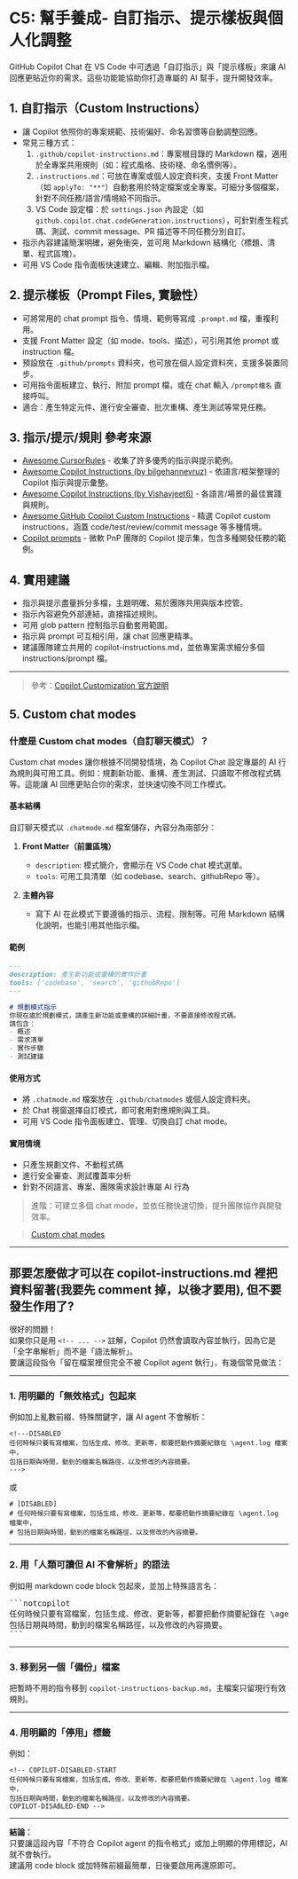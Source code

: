 # C5: 幫手養成- 自訂指示、提示樣板與個人化調整

GitHub Copilot Chat 在 VS Code 中可透過「自訂指示」與「提示樣板」來讓 AI 回應更貼近你的需求。這些功能能協助你打造專屬的 AI 幫手，提升開發效率。

## 1. 自訂指示（Custom Instructions）

- 讓 Copilot 依照你的專案規範、技術偏好、命名習慣等自動調整回應。
- 常見三種方式：
  1. `.github/copilot-instructions.md`：專案根目錄的 Markdown 檔，適用於全專案共用規則（如：程式風格、技術棧、命名慣例等）。
  2. `.instructions.md`：可放在專案或個人設定資料夾，支援 Front Matter（如 `applyTo: "**"`）自動套用於特定檔案或全專案。可細分多個檔案，針對不同任務/語言/情境給不同指示。
  3. VS Code 設定檔：於 `settings.json` 內設定（如 `github.copilot.chat.codeGeneration.instructions`），可針對產生程式碼、測試、commit message、PR 描述等不同任務分別自訂。
- 指示內容建議簡潔明確，避免衝突，並可用 Markdown 結構化（標題、清單、程式區塊）。
- 可用 VS Code 指令面板快速建立、編輯、附加指示檔。

## 2. 提示樣板（Prompt Files, 實驗性）

- 可將常用的 chat prompt 指令、情境、範例等寫成 `.prompt.md` 檔，重複利用。
- 支援 Front Matter 設定（如 mode、tools、描述），可引用其他 prompt 或 instruction 檔。
- 預設放在 `.github/prompts` 資料夾，也可放在個人設定資料夾，支援多裝置同步。
- 可用指令面板建立、執行、附加 prompt 檔，或在 chat 輸入 `/prompt檔名` 直接呼叫。
- 適合：產生特定元件、進行安全審查、批次重構、產生測試等常見任務。

## 3. 指示/提示/規則 參考來源

* [Awesome CursorRules](https://github.com/PatrickJS/awesome-cursorrules) - 收集了許多優秀的指示與提示範例。
* [Awesome Copilot Instructions (by bilgehannevruz)](https://github.com/bilgehannevruz/awesome-copilot-instructions) - 依語言/框架整理的 Copilot 指示與提示彙整。
* [Awesome Copilot Instructions (by Vishavjeet6)](https://github.com/Vishavjeet6/awesome-copilot-instructions) - 各語言/場景的最佳實踐與規則。
* [Awesome GitHub Copilot Custom Instructions](https://github.com/luongnv89/awesome-github-copilot-instruction) - 精選 Copilot custom instructions，涵蓋 code/test/review/commit message 等多種情境。
* [Copilot prompts](https://github.com/pnp/copilot-prompts) - 微軟 PnP 團隊的 Copilot 提示集，包含多種開發任務的範例。

## 4. 實用建議

- 指示與提示盡量拆分多檔，主題明確、易於團隊共用與版本控管。
- 指示內容避免外部連結，直接描述規則。
- 可用 glob pattern 控制指示自動套用範圍。
- 指示與 prompt 可互相引用，讓 chat 回應更精準。
- 建議團隊建立共用的 copilot-instructions.md，並依專案需求細分多個 instructions/prompt 檔。

---

> 參考：[Copilot Customization 官方說明](https://code.visualstudio.com/docs/copilot/copilot-customization)


## 5. Custom chat modes

### 什麼是 Custom chat modes（自訂聊天模式）？

Custom chat modes 讓你根據不同開發情境，為 Copilot Chat 設定專屬的 AI 行為規則與可用工具。例如：規劃新功能、重構、產生測試、只讀取不修改程式碼等。這能讓 AI 回應更貼合你的需求，並快速切換不同工作模式。

#### 基本結構

自訂聊天模式以 `.chatmode.md` 檔案儲存，內容分為兩部分：

1. **Front Matter（前置區塊）**  
    - `description`: 模式簡介，會顯示在 VS Code chat 模式選單。
    - `tools`: 可用工具清單（如 codebase、search、githubRepo 等）。

2. **主體內容**  
    - 寫下 AI 在此模式下要遵循的指示、流程、限制等。可用 Markdown 結構化說明，也能引用其他指示檔。

#### 範例

```markdown
---
description: 產生新功能或重構的實作計畫
tools: ['codebase', 'search', 'githubRepo']
---

# 規劃模式指示
你現在處於規劃模式，請產生新功能或重構的詳細計畫，不要直接修改程式碼。
請包含：
- 概述
- 需求清單
- 實作步驟
- 測試建議
```

#### 使用方式

- 將 `.chatmode.md` 檔案放在 `.github/chatmodes` 或個人設定資料夾。
- 於 Chat 視窗選擇自訂模式，即可套用對應規則與工具。
- 可用 VS Code 指令面板建立、管理、切換自訂 chat mode。

#### 實用情境

- 只產生規劃文件、不動程式碼
- 進行安全審查、測試覆蓋率分析
- 針對不同語言、專案、團隊需求設計專屬 AI 行為

> 進階：可建立多個 chat mode，並依任務快速切換，提升團隊協作與開發效率。


> [Custom chat modes](https://code.visualstudio.com/docs/copilot/chat/chat-modes#_custom-chat-modes)


---
那要怎麼做才可以在 copilot-instructions.md 裡把資料留著(我要先 comment 掉，以後才要用), 但不要發生作用了?
---
很好的問題！  
如果你只是用 `<!-- ... -->` 註解，Copilot 仍然會讀取內容並執行，因為它是「全字串解析」而不是「語法解析」。  
要讓這段指令「留在檔案裡但完全不被 Copilot agent 執行」，有幾個常見做法：

---

### 1. 用明顯的「無效格式」包起來
例如加上亂數前綴、特殊關鍵字，讓 AI agent 不會解析：

```
<!---DISABLED
任何時候只要有寫檔案，包括生成、修改、更新等，都要把動作摘要紀錄在 \agent.log 檔案中，
包括日期與時間，動到的檔案名稱路徑，以及修改的內容摘要。
--->
```
或
```
# [DISABLED]
# 任何時候只要有寫檔案，包括生成、修改、更新等，都要把動作摘要紀錄在 \agent.log 檔案中，
# 包括日期與時間，動到的檔案名稱路徑，以及修改的內容摘要。
```

---

### 2. 用「人類可讀但 AI 不會解析」的語法
例如用 markdown code block 包起來，並加上特殊語言名：

<pre>
```notcopilot
任何時候只要有寫檔案，包括生成、修改、更新等，都要把動作摘要紀錄在 \agent.log 檔案中，
包括日期與時間，動到的檔案名稱路徑，以及修改的內容摘要。
```
</pre>

---

### 3. 移到另一個「備份」檔案
把暫時不用的指令移到 `copilot-instructions-backup.md`，主檔案只留現行有效規則。

---

### 4. 用明顯的「停用」標籤
例如：

```
<!-- COPILOT-DISABLED-START
任何時候只要有寫檔案，包括生成、修改、更新等，都要把動作摘要紀錄在 \agent.log 檔案中，
包括日期與時間，動到的檔案名稱路徑，以及修改的內容摘要。
COPILOT-DISABLED-END -->
```

---

**結論：**  
只要讓這段內容「不符合 Copilot agent 的指令格式」或加上明顯的停用標記，AI 就不會執行。  
建議用 code block 或加特殊前綴最簡單，日後要啟用再還原即可。


